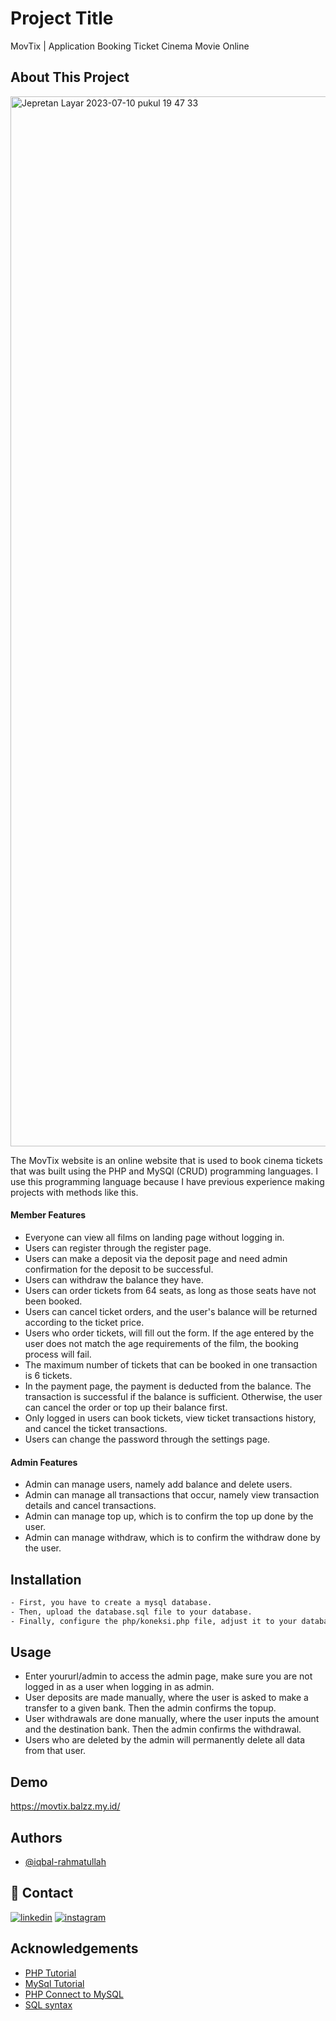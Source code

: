 
# Project Title

MovTix | Application Booking Ticket Cinema Movie Online 

## About This Project

<img width="1680" alt="Jepretan Layar 2023-07-10 pukul 19 47 33" src="https://github.com/iqbal-rahmatullah/MovTix-Booking-Ticket-Cinema-Movie-Online/assets/64290660/54a3bbef-0ef8-406f-84df-60e2fd93abe9">

The MovTix website is an online website that is used to book cinema tickets that was built using the PHP and MySQl (CRUD) programming languages. I use this programming language because I have previous experience making projects with methods like this.



#### Member Features

- Everyone can view all films on landing page without logging in.
- Users can register through the register page.
- Users can make a deposit via the deposit page and need admin confirmation for the deposit to be successful.
- Users can withdraw the balance they have.
- Users can order tickets from 64 seats, as long as those seats have not been booked.
- Users can cancel ticket orders, and the user's balance will be returned according to the ticket price.
- Users who order tickets, will fill out the form. If the age entered by the user does not match the age requirements of the film, the booking process will fail.
- The maximum number of tickets that can be booked in one transaction is 6 tickets.
- In the payment page, the payment is deducted from the balance. The transaction is successful if the balance is sufficient. Otherwise, the user can cancel the order or top up their balance first.
- Only logged in users can book tickets, view ticket transactions history, and cancel the ticket transactions.
- Users can change the password through the settings page.

#### Admin Features

- Admin can manage users, namely add balance and delete users.
- Admin can manage all transactions that occur, namely view transaction details and cancel transactions.
- Admin can manage top up, which is to confirm the top up done by the user.
- Admin can manage withdraw, which is to confirm the withdraw done by the user.

## Installation

```bash
- First, you have to create a mysql database.
- Then, upload the database.sql file to your database.
- Finally, configure the php/koneksi.php file, adjust it to your database.
```
    
## Usage

- Enter yoururl/admin to access the admin page, make sure you are not logged in as a user when logging in as admin.
- User deposits are made manually, where the user is asked to make a transfer to a given bank. Then the admin confirms the topup.
- User withdrawals are done manually, where the user inputs the amount and the destination bank. Then the admin confirms the withdrawal.
- Users who are deleted by the admin will permanently delete all data from that user.


## Demo

https://movtix.balzz.my.id/


## Authors

- [@iqbal-rahmatullah](https://github.com/iqbal-rahmatullah)


## 🔗 Contact
[![linkedin](https://img.shields.io/badge/linkedin-0A66C2?style=for-the-badge&logo=linkedin&logoColor=white)](https://www.linkedin.com/in/m-iqbal-rahmatullah-685890216/)
[![instagram](https://img.shields.io/badge/Instagram-E4405F?style=for-the-badge&logo=instagram&logoColor=white)](https://www.instagram.com/iqbal.rahmatullah/)


## Acknowledgements

 - [PHP Tutorial](https://www.w3schools.com/php/)
 - [MySql Tutorial](https://www.w3schools.com/sql/default.asp)
 - [PHP Connect to MySQL](https://www.w3schools.com/php/php_mysql_connect.asp)
 - [SQL syntax](https://www.w3schools.com/sql/sql_syntax.asp)

